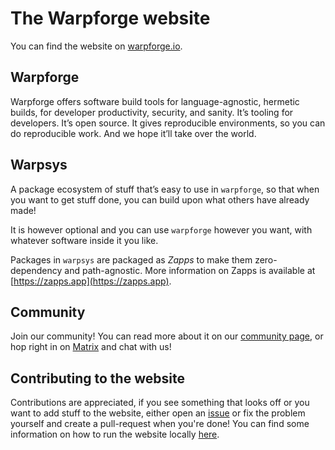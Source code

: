 # The Warpforge website
You can find the website on [warpforge.io](https://warpforge.io).

## Warpforge
Warpforge offers software build tools for language-agnostic, hermetic builds, for developer productivity, security, and sanity.  It’s tooling for developers.  It’s open source.  It gives reproducible environments, so you can do reproducible work.  And we hope it’ll take over the world.

## Warpsys
A package ecosystem of stuff that’s easy to use in `warpforge`, so that when you want to get stuff done, you can build upon what others have already made!  

It is however optional and you can use `warpforge` however you want, with whatever software inside it you like.

Packages in `warpsys` are packaged as *Zapps* to make them zero-dependency and path-agnostic. More information on Zapps is available at [https://zapps.app](https://zapps.app).

## Community
Join our community! You can read more about it on our [community page](/community.md), or hop right in on [Matrix](https://matrix.to/#/#warpforge:matrix.org) and chat with us!

## Contributing to the website
Contributions are appreciated, if you see something that looks off or you want to add stuff to the website, either open an [issue](https://github.com/warptools/warpforge-site/issues) or fix the problem yourself and create a pull-request when you're done! You can find some information on how to run the website locally [here](/docs/running-locally.md).
